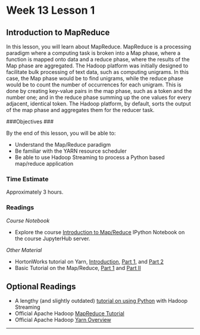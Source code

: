 # Week 13 Lesson 1 #
## Introduction to MapReduce ##

In this lesson, you will learn about MapReduce. MapReduce is a
processing paradigm where a computing task is broken into a Map phase,
where a function is mapped onto data and a reduce phase, where the
results of the Map phase are aggregated. The Hadoop platform was
initially designed to facilitate bulk processing of text data, such as
computing unigrams. In this case, the Map phase would be to find
unigrams, while the reduce phase would be to count the number of
occurrences for each unigram. This is done by creating key-value pairs in the map phase, such as a token and the number one; and in the reduce
phase summing up the one values for every adjacent, identical token. The
Hadoop platform, by default, sorts the output of the map phase and
aggregates them for the reducer task. 

###Objectives ###

By the end of this lesson, you will be able to:

- Understand the Map/Reduce paradigm
- Be familiar with the YARN resource scheduler
- Be able to use Hadoop Streaming to process a Python based map/reduce application

### Time Estimate ###

Approximately 3 hours.

### Readings ####

_Course Notebook_

- Explore the course [Introduction to Map/Reduce][l2nb]
IPython Notebook on the course JupyterHub server.

_Other Material_

- HortonWorks tutorial on Yarn, [Introduction][ty1], [Part 1][typ1], and [Part 2][typ2]
- Basic Tutorial on the Map/Reduce, [Part 1][btmr1] and [Part II][btmr2]

## Optional Readings ##

- A lengthy (and slightly outdated) [tutorial on using Python][tphs] with Hadoop Streaming
- Official Apache Hadoop [MapReduce Tutorial][amrt]
- Official Apache Hadoop [Yarn Overview][ayo]

-----

[l2nb]: notebooks/intro2mr.ipynb

[tphs]: http://www.michael-noll.com/tutorials/writing-an-hadoop-mapreduce-program-in-python/

[btmr1]: http://www.tutorialspoint.com/map_reduce/map_reduce_introduction.htm
[btmr2]: http://www.tutorialspoint.com/map_reduce/map_reduce_algorithm.htm

[amrt]: http://hadoop.apache.org/docs/current/hadoop-mapreduce-client/hadoop-mapreduce-client-core/MapReduceTutorial.html
[ayo]: http://hadoop.apache.org/docs/current/hadoop-yarn/hadoop-yarn-site/YARN.html

[ty1]: http://hortonworks.com/blog/introducing-apache-hadoop-yarn/
[typ1]: http://hortonworks.com/blog/apache-hadoop-yarn-background-and-an-overview/
[typ2]: http://hortonworks.com/blog/apache-hadoop-yarn-concepts-and-applications/
